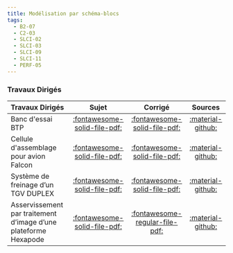 ```yaml
---
title: Modélisation par schéma-blocs 
tags:
  - B2-07
  - C2-03
  - SLCI-02
  - SLCI-03
  - SLCI-09
  - SLCI-11
  - PERF-05
---
```


[comment]: <> (Généré automatiquement par ALL_PDF/make_markdown.py, creation_fichiers_activites)



### Travaux Dirigés 
 
| Travaux Dirigés | Sujet | Corrigé | Sources  | 
| :-------------- | :---: | :-----: | :------: | 
| Banc d'essai BTP | [:fontawesome-solid-file-pdf:](https://xpessoles-cpge.fr/pdf/Cy_01_Ch_02_03_TD_01_BTP_Sujet.pdf) | [:fontawesome-solid-file-pdf:](https://xpessoles-cpge.fr/pdf/Cy_01_Ch_02_03_TD_01_BTP_Corrige.pdf) | [:material-github:](https://github.com/xpessoles/PSI_Cy_01_ModelisationSystemes/tree/main/Ch_02_RevisionsSLCI/Cy_01_Ch_02_03_TD_01_BTP) | 
| Cellule d'assemblage pour avion Falcon | [:fontawesome-solid-file-pdf:](https://xpessoles-cpge.fr/pdf/Cy_01_Ch_02_03_TD_02_AssemblageFalcon_Sujet.pdf) | [:fontawesome-solid-file-pdf:](https://xpessoles-cpge.fr/pdf/Cy_01_Ch_02_03_TD_02_AssemblageFalcon_Corrige.pdf) | [:material-github:](https://github.com/xpessoles/PSI_Cy_01_ModelisationSystemes/tree/main/Ch_02_RevisionsSLCI/Cy_01_Ch_02_03_TD_02_AssemblageFalcon) | 
| Système de freinage d’un TGV DUPLEX | [:fontawesome-solid-file-pdf:](https://xpessoles-cpge.fr/pdf/Cy_01_Ch_02_Sy_TD_03_Freinage_Sujet.pdf) | [:fontawesome-solid-file-pdf:](https://xpessoles-cpge.fr/pdf/Cy_01_Ch_02_Sy_TD_03_Freinage_Corrige.pdf) | [:material-github:](https://github.com/xpessoles/PSI_Cy_01_ModelisationSystemes/tree/main/Ch_02_RevisionsSLCI/Cy_01_Ch_02_Sy_TD_03_Freinage) | 
| Asservissement par traitement d’image d’une plateforme Hexapode | [:fontawesome-solid-file-pdf:](https://xpessoles-cpge.fr/pdf/Cy_01_Ch_02_Sy_TD_04_Hexapode_Sujet.pdf) | [:fontawesome-regular-file-pdf:](https://xpessoles-cpge.fr/pdf/Cy_01_Ch_02_Sy_TD_04_Hexapode_Corrige.pdf) | [:material-github:](https://github.com/xpessoles/PSI_Cy_01_ModelisationSystemes/tree/main/Ch_02_RevisionsSLCI/Cy_01_Ch_02_Sy_TD_04_Hexapode) | 



